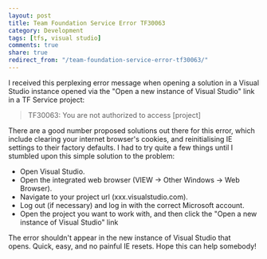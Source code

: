 ```yaml
---
layout: post
title: Team Foundation Service Error TF30063
category: Development
tags: [tfs, visual studio]
comments: true
share: true
redirect_from: "/team-foundation-service-error-tf30063/"
---
```


I received this perplexing error message when opening a solution in a Visual Studio instance opened via the "Open a new instance of Visual Studio" link in a TF Service project:

> TF30063: You are not authorized to access [project]

There are a good number proposed solutions out there for this error, which include clearing your internet browser's cookies, and reinitialising IE settings to their factory defaults. I had to try quite a few things until I stumbled upon this simple solution to the problem:

+ Open Visual Studio.
+ Open the integrated web browser (VIEW -> Other Windows -> Web Browser).
+ Navigate to your project url (xxx.visualstudio.com).
+ Log out (if necessary) and log in with the correct Microsoft account.
+ Open the project you want to work with, and then click the "Open a new instance of Visual Studio" link

The error shouldn't appear in the new instance of Visual Studio that opens. Quick, easy, and no painful IE resets. Hope this can help somebody!